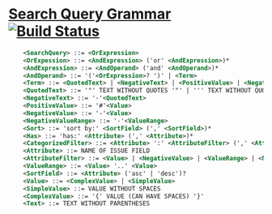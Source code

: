 # [Search Query Grammar](https://www.jetbrains.com/help/youtrack/standalone/Search-Query-Grammar.html) [![Build Status](https://github.com/maksimr/query-input/workflows/Test/badge.svg?branch=master)](https://github.com/maksimr/query-input)


```xml
    <SearchQuery> ::= <OrExpression>
    <OrExpession> ::= <AndExpression> ('or' <AndExpression>)*
    <AndExpression> ::= <AndOperand> ('and' <AndOperand>)*
    <AndOperand> ::= '('<OrExpression>? ')' | <Term>
    <Term> ::= <QuotedText> | <NegativeText> | <PositiveValue> | <NegativeValue> | <Sort> | <Has> | <CategorizedFilter> | <Text>
    <QuotedText> ::= '"' TEXT WITHOUT QUOTES '"' | ''' TEXT WITHOUT QUOTES '''
    <NegativeText> ::= '-'<QuotedText>
    <PositiveValue> ::= '#'<Value>
    <NegativeValue> ::= '-'<Value>
    <NegativeValueRange> ::= '-'<ValueRange>
    <Sort> ::= 'sort by:' <SortField> (',' <SortField>)*
    <Has> ::= 'has:' <Attribute> (',' <Attribute>)*
    <CategorizedFilter> ::= <Attribute> ':' <AttributeFilter> (',' <AttributeFilter>)*
    <Attribute> ::= NAME OF ISSUE FIELD
    <AttributeFilter> ::= <Value> | <NegativeValue> | <ValueRange> | <NegativeValueRange>
    <ValueRange> ::= <Value> '..' <Value>
    <SortField> ::= <Attribute> ('asc' | 'desc')?
    <Value> ::= <ComplexValue> | <SimpleValue>
    <SimpleValue> ::= VALUE WITHOUT SPACES
    <ComplexValue> ::= '{' VALUE (CAN HAVE SPACES) '}'
    <Text> ::= TEXT WITHOUT PARENTHESES
```
